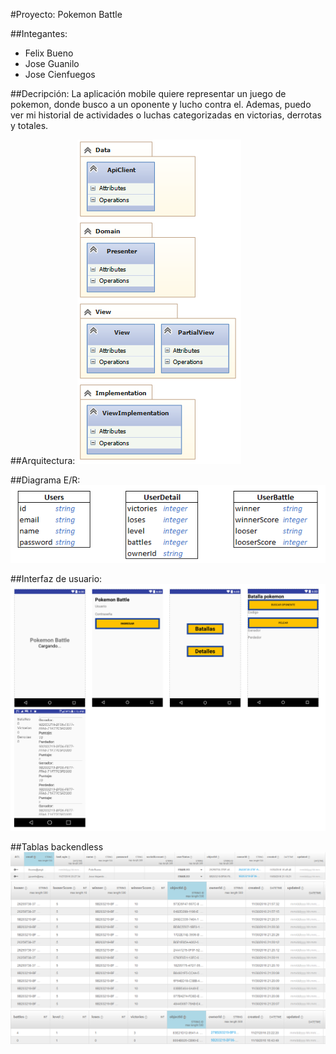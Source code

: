#Proyecto: Pokemon Battle

##Integantes:
  - Felix Bueno
  - Jose Guanilo
  - Jose Cienfuegos

##Decripción:
La aplicación mobile quiere representar un juego de pokemon, donde busco a un oponente y lucho contra el. Ademas, puedo ver mi historial de actividades o luchas categorizadas en victorias, derrotas y totales.

##Arquitectura:
![](https://github.com/isil-pe/AM2-20162-Proyecto-PokemonBattle/blob/master/arquitectura.png)

##Diagrama E/R:
![](https://github.com/isil-pe/AM2-20162-Proyecto-PokemonBattle/blob/master/bd.png)

##Interfaz de usuario:
![](https://github.com/isil-pe/AM2-20162-Proyecto-PokemonBattle/blob/master/pantallas.png)

##Tablas backendless
![](https://github.com/isil-pe/AM2-20162-Proyecto-PokemonBattle/blob/master/tbl_user.png)
![](https://github.com/isil-pe/AM2-20162-Proyecto-PokemonBattle/blob/master/tbl_user_battle.png)
![](https://github.com/isil-pe/AM2-20162-Proyecto-PokemonBattle/blob/master/lbl_user_detail.png)
